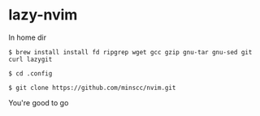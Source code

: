 # lazy-nvim

In home dir

```
$ brew install install fd ripgrep wget gcc gzip gnu-tar gnu-sed git curl lazygit
```
```
$ cd .config
```
```
$ git clone https://github.com/minscc/nvim.git
```

You're good to go
